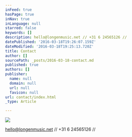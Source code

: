 ```yaml
---
inFeed: true
hasPage: true
inNav: true
inLanguage: null
starred: false
keywords: []
description: hello@longenmusic.net // +31 6 24565126 //
datePublished: '2016-03-18T19:26:07.159Z'
dateModified: '2016-03-18T19:25:13.720Z'
title: Contact
author: []
sourcePath: _posts/2016-03-18-contact.md
published: true
authors: []
publisher:
  name: null
  domain: null
  url: null
  favicon: null
url: contact/index.html
_type: Article

---
```

![](https://the-grid-user-content.s3-us-west-2.amazonaws.com/201c30fa-d98f-4fc2-80b5-9d5cedea95cb.jpg)

hello@longenmusic.net // +31 6 24565126 //